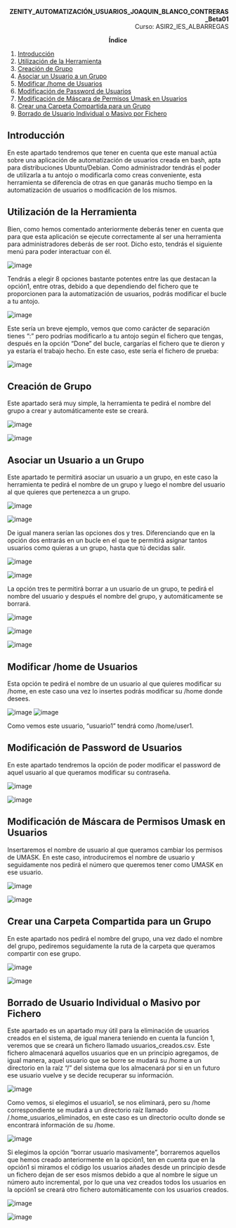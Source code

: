 <p align="right"><strong>ZENITY_AUTOMATIZACIÓN_USUARIOS_JOAQUIN_BLANCO_CONTRERAS_Beta01</strong><br>Curso: ASIR2_IES_ALBARREGAS</p>

<p align="center"><strong>Índice</strong></p>

1. [Introducción](#introducción)
2. [Utilización de la Herramienta](#utilización-de-la-herramienta)
3. [Creación de Grupo](#creación-de-grupo)
4. [Asociar un Usuario a un Grupo](#asociar-un-usuario-a-un-grupo)
5. [Modificar /home de Usuarios](#modificar-home-de-usuarios)
6. [Modificación de Password de Usuarios](#modificación-de-password-de-usuarios)
7. [Modificación de Máscara de Permisos Umask en Usuarios](#modificación-de-máscara-de-permisos-umask-en-usuarios)
8. [Crear una Carpeta Compartida para un Grupo](#crear-una-carpeta-compartida-para-un-grupo)
9. [Borrado de Usuario Individual o Masivo por Fichero](#borrado-de-usuario-individual-o-masivo-por-fichero)

## Introducción
En este apartado tendremos que tener en cuenta que este manual actúa sobre una aplicación de automatización de usuarios creada en bash, apta para distribuciones Ubuntu/Debian. Como administrador tendrás el poder de utilizarla a tu antojo o modificarla como creas conveniente, esta herramienta se diferencia de otras en que ganarás mucho tiempo en la automatización de usuarios o modificación de los mismos.

## Utilización de la Herramienta
Bien, como hemos comentado anteriormente deberás tener en cuenta que para que esta aplicación se ejecute correctamente al ser una herramienta para administradores deberás de ser root. Dicho esto, tendrás el siguiente menú para poder interactuar con él.

![image](https://github.com/JBC1994/ZENITY_AUTOMATIZACI-N_USUARIOS_JOAQUIN_BLANCO_CONTRERAS/assets/120668110/b8f88202-04ef-476e-bac1-2374dac5e6e6)


Tendrás a elegir 8 opciones bastante potentes entre las que destacan la opción1, entre otras, debido a que dependiendo del fichero que te proporcionen para la automatización de usuarios, podrás modificar el bucle a tu antojo.

![image](https://github.com/JBC1994/ZENITY_AUTOMATIZACI-N_USUARIOS_JOAQUIN_BLANCO_CONTRERAS/assets/120668110/bf8547ef-623b-478f-974b-b8e98d5763da)


Este sería un breve ejemplo, vemos que como carácter de separación tienes “:” pero podrías modificarlo a tu antojo según el fichero que tengas, después en la opción “Done” del bucle, cargarías el fichero que te dieron y ya estaría el trabajo hecho. En este caso, este sería el fichero de prueba:

![image](https://github.com/JBC1994/ZENITY_AUTOMATIZACI-N_USUARIOS_JOAQUIN_BLANCO_CONTRERAS/assets/120668110/28376e87-6fd3-462e-b25f-ac3363b05c33)


## Creación de Grupo
Este apartado será muy simple, la herramienta te pedirá el nombre del grupo a crear y automáticamente este se creará.

![image](https://github.com/JBC1994/ZENITY_AUTOMATIZACI-N_USUARIOS_JOAQUIN_BLANCO_CONTRERAS/assets/120668110/464d6d7f-705c-4b4a-92b9-c48f445a3e86)

![image](https://github.com/JBC1994/ZENITY_AUTOMATIZACI-N_USUARIOS_JOAQUIN_BLANCO_CONTRERAS/assets/120668110/28258ff5-50a3-42c8-8387-960270c62ea6)


## Asociar un Usuario a un Grupo
Este apartado te permitirá asociar un usuario a un grupo, en este caso la herramienta te pedirá el nombre de un grupo y luego el nombre del usuario al que quieres que pertenezca a un grupo.

![image](https://github.com/JBC1994/ZENITY_AUTOMATIZACI-N_USUARIOS_JOAQUIN_BLANCO_CONTRERAS/assets/120668110/7486639a-b828-4b04-8fbb-aba1f9ae23dc)

![image](https://github.com/JBC1994/ZENITY_AUTOMATIZACI-N_USUARIOS_JOAQUIN_BLANCO_CONTRERAS/assets/120668110/bcb40cfb-bc59-44f8-b8cd-8f00220b54af)

De igual manera serían las opciones dos y tres. Diferenciando que en la opción dos entrarás en un bucle en el que te permitirá asignar tantos usuarios como quieras a un grupo, hasta que tú decidas salir.

![image](https://github.com/JBC1994/ZENITY_AUTOMATIZACI-N_USUARIOS_JOAQUIN_BLANCO_CONTRERAS/assets/120668110/27d269f5-6a00-4293-86f4-0e985bc0931a)

![image](https://github.com/JBC1994/ZENITY_AUTOMATIZACI-N_USUARIOS_JOAQUIN_BLANCO_CONTRERAS/assets/120668110/15d000de-74d0-40a9-ba88-d92c1fd08191)

La opción tres te permitirá borrar a un usuario de un grupo, te pedirá el nombre del usuario y después el nombre del grupo, y automáticamente se borrará.

![image](https://github.com/JBC1994/ZENITY_AUTOMATIZACI-N_USUARIOS_JOAQUIN_BLANCO_CONTRERAS/assets/120668110/5e51a002-d56c-422a-b94d-dd61690be1cc)

![image](https://github.com/JBC1994/ZENITY_AUTOMATIZACI-N_USUARIOS_JOAQUIN_BLANCO_CONTRERAS/assets/120668110/e84f9a6b-8297-475d-9d7e-46af66dc3e43)

![image](https://github.com/JBC1994/ZENITY_AUTOMATIZACI-N_USUARIOS_JOAQUIN_BLANCO_CONTRERAS/assets/120668110/db373619-2d73-4404-ad7d-6866505b120d)


## Modificar /home de Usuarios
Esta opción te pedirá el nombre de un usuario al que quieres modificar su /home, en este caso una vez lo insertes podrás modificar su /home donde desees. 

![image](https://github.com/JBC1994/ZENITY_AUTOMATIZACI-N_USUARIOS_JOAQUIN_BLANCO_CONTRERAS/assets/120668110/0b20b64c-b9ac-490d-a745-3bb538e1904c)
![image](https://github.com/JBC1994/ZENITY_AUTOMATIZACI-N_USUARIOS_JOAQUIN_BLANCO_CONTRERAS/assets/120668110/9c3034d4-dd6a-4e0a-9928-bc8b9b8c803e)

Como vemos este usuario, “usuario1” tendrá como /home/user1.

## Modificación de Password de Usuarios
En este apartado tendremos la opción de poder modificar el password de aquel usuario al que queramos modificar su contraseña.

![image](https://github.com/JBC1994/ZENITY_AUTOMATIZACI-N_USUARIOS_JOAQUIN_BLANCO_CONTRERAS/assets/120668110/f37f22df-8cdb-43e4-8575-17ad0e030485)

![image](https://github.com/JBC1994/ZENITY_AUTOMATIZACI-N_USUARIOS_JOAQUIN_BLANCO_CONTRERAS/assets/120668110/4c58f188-5aa8-41ad-8a4e-80d3682b3623)

## Modificación de Máscara de Permisos Umask en Usuarios
Insertaremos el nombre de usuario al que queramos cambiar los permisos de UMASK. En este caso, introduciremos el nombre de usuario y seguidamente nos pedirá el número que queremos tener como UMASK en ese usuario.

![image](https://github.com/JBC1994/ZENITY_AUTOMATIZACI-N_USUARIOS_JOAQUIN_BLANCO_CONTRERAS/assets/120668110/5381aaf6-95b6-4b3e-9821-5ec5cdb22ab5)

![image](https://github.com/JBC1994/ZENITY_AUTOMATIZACI-N_USUARIOS_JOAQUIN_BLANCO_CONTRERAS/assets/120668110/c33f1100-fab4-4dab-89d4-6e675aee9098)

## Crear una Carpeta Compartida para un Grupo
En este apartado nos pedirá el nombre del grupo, una vez dado el nombre del grupo, pediremos seguidamente la ruta de la carpeta que queramos compartir con ese grupo.

![image](https://github.com/JBC1994/ZENITY_AUTOMATIZACI-N_USUARIOS_JOAQUIN_BLANCO_CONTRERAS/assets/120668110/3e47c54f-823b-4008-9fec-0ca7b7b21ce9)

![image](https://github.com/JBC1994/ZENITY_AUTOMATIZACI-N_USUARIOS_JOAQUIN_BLANCO_CONTRERAS/assets/120668110/061817bc-50b6-4991-8547-1a4bd0dace40)

## Borrado de Usuario Individual o Masivo por Fichero
Este apartado es un apartado muy útil para la eliminación de usuarios creados en el sistema, de igual manera teniendo en cuenta la función 1, veremos que se creará un fichero llamado usuarios_creados.csv. Este fichero almacenará aquellos usuarios que en un principio agregamos, de igual manera, aquel usuario que se borre se mudará su /home a un directorio en la raíz “/” del sistema que los almacenará por si en un futuro ese usuario vuelve y se decide recuperar su información.

![image](https://github.com/JBC1994/ZENITY_AUTOMATIZACI-N_USUARIOS_JOAQUIN_BLANCO_CONTRERAS/assets/120668110/b6262402-5e91-46ee-a95a-e6e9ab60f494)

Como vemos, si elegimos el usuario1, se nos eliminará, pero su /home correspondiente se mudará a un directorio raíz llamado /.home_usuarios_eliminados, en este caso es un directorio oculto donde se encontrará información de su /home.

![image](https://github.com/JBC1994/ZENITY_AUTOMATIZACI-N_USUARIOS_JOAQUIN_BLANCO_CONTRERAS/assets/120668110/f001bc5f-5ce6-4f94-a5fa-c78909403be4)

Si elegimos la opción “borrar usuario masivamente”, borraremos aquellos que hemos creado anteriormente en la opción1, ten en cuenta que en la opción1 si miramos el código los usuarios añades desde un principio desde un fichero dejan de ser esos mismos debido a que al nombre le sigue un número auto incremental, por lo que una vez creados todos los usuarios en la opción1 se creará otro fichero automáticamente con los usuarios creados.

![image](https://github.com/JBC1994/ZENITY_AUTOMATIZACI-N_USUARIOS_JOAQUIN_BLANCO_CONTRERAS/assets/120668110/3d77c314-3954-455b-a623-86b311265a1e)

![image](https://github.com/JBC1994/ZENITY_AUTOMATIZACI-N_USUARIOS_JOAQUIN_BLANCO_CONTRERAS/assets/120668110/f4ebd0ea-a78f-4ce4-8dbf-878a5edb4dfc)


